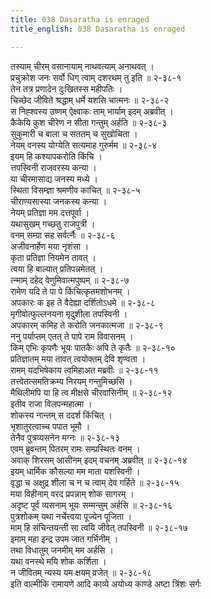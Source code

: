```yaml
---
title: 038 Dasaratha is enraged
title_english: 038 Dasaratha is enraged

---
```


<div class="audioEmbed"  caption="श्रीराम-हरिसीताराममूर्ति-घनपाठिभ्यां वचनम्" src="https://archive.org/download/Ramayana-recitation-Sriram-harisItArAmamUrti-Ghanapaati-v2/Kanda_2/Kanda_2_AYK-038-_Ramena_Dashratha_Prathana.mp3"></div>

तस्याम् चीरम् वसानायाम् नाथवत्याम् अनाथवत् ।  
प्रचुक्रोश जनः सर्वो धिग् त्वाम् दशरथम् तु इति ॥ २-३८-१  
तेन तत्र प्रणादेन दुःखितस्स महीपतिः ।  
चिच्छेद जीविते श्रद्धाम् धर्मे यशसि चात्मनः ॥ २-३८-२  
स निह्श्वस्य उष्णम् ऐक्ष्वाकः ताम् भार्याम् इदम् अब्रवीत् ।  
कैकेयि कुश चीरेण न सीता गन्तुम् अर्हति ॥ २-३८-३  
सुकुमारी च बाला च सततम् च सुखोचिता ।  
नेयम् वनस्य योग्येति सत्यमाह गुरुर्मम ॥ २-३८-४  
इयम् हि कश्यापकरोति किंचि ।  
त्तपस्विनी राजवरस्य कन्या ।  
या चीरमासाद्य जनस्य मध्ये ।  
स्थिता विसम्ज्ञा श्रमणीव काचित् ॥ २-३८-५  
चीराण्यसास्या जनकस्य कन्या ।  
नेयम् प्रतिज्ञा मम दत्तपूर्वा ।  
यथासुखम् गच्छतु राजपुत्री ।  
वनम् सम्ग्रा सह सर्वर्त्नैः ॥ २-३८-६  
अजीवनार्हेण मया नृशंसा ।  
कृता प्रतिज्ञा नियमेन तावत् ।  
त्वया हि बाल्यात् प्रतिपन्नमेतत् ।  
त्न्माम् दहेद् वेणुमिवात्मपुष्पम् ॥ २-३८-७  
रामेण यदि ते पा पे किंचित्कृतमशोभनम् ।  
अपकारः क इह ते वैदेह्या दर्शितोऽधमे ॥ २-३८-८  
मृगीवोत्फुल्लनयना मृदुशीला तपस्विनी ।  
अपकारम् कमिह ते करोति जनकात्मजा ॥ २-३८-९  
ननु पर्याप्तम् एतत् ते पापे राम विवासनम् ।  
किम् एभिः कृपणैः भूयः पातकैः अपि ते कृतैः ॥ २-३८-१०  
प्रतिज्ञातम् मया तावत् त्वयोक्तम् देवि शृण्वता ।  
रामम् यदभिषेकाय त्वमिहाअत मब्रवीः ॥ २-३८-११  
तत्त्वेतत्समतिक्रम्य निरयम् गन्तुमिच्छसि ।  
मैथिलीमपि या हि त्व मीक्षसे चीरवासिनीम् ॥ २-३८-१२  
इतीव राजा विलपन्महात्मा ।  
शोकस्य नान्तम् स ददर्श किंचित् ।  
भृशातुरत्वाच्च पपात भूमौ ।  
तेनैव पुत्रव्यसनेन मग्नः ॥ २-३८-१३  
एवम् ब्रुवन्तम् पितरम् रामः सम्प्रस्थितः वनम् ।  
अवाक् शिरसम् आसीनम् इदम् वचनम् अब्रवीत् ॥ २-३८-१४  
इयम् धार्मिक कौसल्या मम माता यशस्विनी ।  
वृद्धा च अक्षुद्र शीला च न च त्वाम् देव गर्हिते ॥ २-३८-१५  
मया विहीनाम् वरद प्रपन्नाम् शोक सागरम् ।  
अदृष्ट पूर्व व्यसनाम् भूयः सम्मन्तुम् अर्हसि ॥ २-३८-१६  
पुत्रशोकम् यथा नर्चेत्त्वया पूज्येन पूजिता ।  
माम् हि संचिन्तयन्ती सा त्वयि जीवेत् तपस्विनी ॥ २-३८-१७  
इमाम् महा इन्द्र उपम जात गर्भिनीम् ।  
तथा विधातुम् जनमीम् मम अर्हसि ।  
यथा वनस्थे मयि शोक कर्शिता ।  
न जीवितम् न्यस्य यम क्षयम् व्रजेत् ॥ २-३८-१८  
इति वाल्मीकि रामायणे आदि काव्ये अयोध्य काण्डे अष्टा त्रिंशः सर्गः